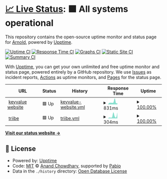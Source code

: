 # [📈 Live Status](https://arnold-keyvalue.github.io/poc-upptime): <!--live status--> **🟩 All systems operational**

This repository contains the open-source uptime monitor and status page for [Arnold](https://arnold-keyvalue.github.io/poc-upptime), powered by [Upptime](https://github.com/upptime/upptime).

[![Uptime CI](https://github.com/arnold-keyvalue/poc-upptime/workflows/Uptime%20CI/badge.svg)](https://github.com/arnold-keyvalue/poc-upptime/actions?query=workflow%3A%22Uptime+CI%22)
[![Response Time CI](https://github.com/arnold-keyvalue/poc-upptime/workflows/Response%20Time%20CI/badge.svg)](https://github.com/arnold-keyvalue/poc-upptime/actions?query=workflow%3A%22Response+Time+CI%22)
[![Graphs CI](https://github.com/arnold-keyvalue/poc-upptime/workflows/Graphs%20CI/badge.svg)](https://github.com/arnold-keyvalue/poc-upptime/actions?query=workflow%3A%22Graphs+CI%22)
[![Static Site CI](https://github.com/arnold-keyvalue/poc-upptime/workflows/Static%20Site%20CI/badge.svg)](https://github.com/arnold-keyvalue/poc-upptime/actions?query=workflow%3A%22Static+Site+CI%22)
[![Summary CI](https://github.com/arnold-keyvalue/poc-upptime/workflows/Summary%20CI/badge.svg)](https://github.com/arnold-keyvalue/poc-upptime/actions?query=workflow%3A%22Summary+CI%22)

With [Upptime](https://upptime.js.org), you can get your own unlimited and free uptime monitor and status page, powered entirely by a GitHub repository. We use [Issues](https://github.com/arnold-keyvalue/poc-upptime/issues) as incident reports, [Actions](https://github.com/arnold-keyvalue/poc-upptime/actions) as uptime monitors, and [Pages](https://arnold-keyvalue.github.io/poc-upptime) for the status page.

<!--start: status pages-->
<!-- This summary is generated by Upptime (https://github.com/upptime/upptime) -->
<!-- Do not edit this manually, your changes will be overwritten -->
<!-- prettier-ignore -->
| URL | Status | History | Response Time | Uptime |
| --- | ------ | ------- | ------------- | ------ |
| <img alt="" src="https://icons.duckduckgo.com/ip3/www.keyvalue.systems.ico" height="13"> [keyvalue website](https://www.keyvalue.systems) | 🟩 Up | [keyvalue-website.yml](https://github.com/arnold-keyvalue/poc-upptime/commits/HEAD/history/keyvalue-website.yml) | <details><summary><img alt="Response time graph" src="./graphs/keyvalue-website/response-time-week.png" height="20"> 831ms</summary><br><a href="https://arnold-keyvalue.github.io/poc-upptime/history/keyvalue-website"><img alt="Response time 716" src="https://img.shields.io/endpoint?url=https%3A%2F%2Fraw.githubusercontent.com%2Farnold-keyvalue%2Fpoc-upptime%2FHEAD%2Fapi%2Fkeyvalue-website%2Fresponse-time.json"></a><br><a href="https://arnold-keyvalue.github.io/poc-upptime/history/keyvalue-website"><img alt="24-hour response time 479" src="https://img.shields.io/endpoint?url=https%3A%2F%2Fraw.githubusercontent.com%2Farnold-keyvalue%2Fpoc-upptime%2FHEAD%2Fapi%2Fkeyvalue-website%2Fresponse-time-day.json"></a><br><a href="https://arnold-keyvalue.github.io/poc-upptime/history/keyvalue-website"><img alt="7-day response time 831" src="https://img.shields.io/endpoint?url=https%3A%2F%2Fraw.githubusercontent.com%2Farnold-keyvalue%2Fpoc-upptime%2FHEAD%2Fapi%2Fkeyvalue-website%2Fresponse-time-week.json"></a><br><a href="https://arnold-keyvalue.github.io/poc-upptime/history/keyvalue-website"><img alt="30-day response time 737" src="https://img.shields.io/endpoint?url=https%3A%2F%2Fraw.githubusercontent.com%2Farnold-keyvalue%2Fpoc-upptime%2FHEAD%2Fapi%2Fkeyvalue-website%2Fresponse-time-month.json"></a><br><a href="https://arnold-keyvalue.github.io/poc-upptime/history/keyvalue-website"><img alt="1-year response time 716" src="https://img.shields.io/endpoint?url=https%3A%2F%2Fraw.githubusercontent.com%2Farnold-keyvalue%2Fpoc-upptime%2FHEAD%2Fapi%2Fkeyvalue-website%2Fresponse-time-year.json"></a></details> | <details><summary><a href="https://arnold-keyvalue.github.io/poc-upptime/history/keyvalue-website">100.00%</a></summary><a href="https://arnold-keyvalue.github.io/poc-upptime/history/keyvalue-website"><img alt="All-time uptime 99.99%" src="https://img.shields.io/endpoint?url=https%3A%2F%2Fraw.githubusercontent.com%2Farnold-keyvalue%2Fpoc-upptime%2FHEAD%2Fapi%2Fkeyvalue-website%2Fuptime.json"></a><br><a href="https://arnold-keyvalue.github.io/poc-upptime/history/keyvalue-website"><img alt="24-hour uptime 100.00%" src="https://img.shields.io/endpoint?url=https%3A%2F%2Fraw.githubusercontent.com%2Farnold-keyvalue%2Fpoc-upptime%2FHEAD%2Fapi%2Fkeyvalue-website%2Fuptime-day.json"></a><br><a href="https://arnold-keyvalue.github.io/poc-upptime/history/keyvalue-website"><img alt="7-day uptime 100.00%" src="https://img.shields.io/endpoint?url=https%3A%2F%2Fraw.githubusercontent.com%2Farnold-keyvalue%2Fpoc-upptime%2FHEAD%2Fapi%2Fkeyvalue-website%2Fuptime-week.json"></a><br><a href="https://arnold-keyvalue.github.io/poc-upptime/history/keyvalue-website"><img alt="30-day uptime 100.00%" src="https://img.shields.io/endpoint?url=https%3A%2F%2Fraw.githubusercontent.com%2Farnold-keyvalue%2Fpoc-upptime%2FHEAD%2Fapi%2Fkeyvalue-website%2Fuptime-month.json"></a><br><a href="https://arnold-keyvalue.github.io/poc-upptime/history/keyvalue-website"><img alt="1-year uptime 99.99%" src="https://img.shields.io/endpoint?url=https%3A%2F%2Fraw.githubusercontent.com%2Farnold-keyvalue%2Fpoc-upptime%2FHEAD%2Fapi%2Fkeyvalue-website%2Fuptime-year.json"></a></details>
| <img alt="" src="https://icons.duckduckgo.com/ip3/web.triibe.club.ico" height="13"> [triibe](https://web.triibe.club) | 🟩 Up | [triibe.yml](https://github.com/arnold-keyvalue/poc-upptime/commits/HEAD/history/triibe.yml) | <details><summary><img alt="Response time graph" src="./graphs/triibe/response-time-week.png" height="20"> 304ms</summary><br><a href="https://arnold-keyvalue.github.io/poc-upptime/history/triibe"><img alt="Response time 430" src="https://img.shields.io/endpoint?url=https%3A%2F%2Fraw.githubusercontent.com%2Farnold-keyvalue%2Fpoc-upptime%2FHEAD%2Fapi%2Ftriibe%2Fresponse-time.json"></a><br><a href="https://arnold-keyvalue.github.io/poc-upptime/history/triibe"><img alt="24-hour response time 729" src="https://img.shields.io/endpoint?url=https%3A%2F%2Fraw.githubusercontent.com%2Farnold-keyvalue%2Fpoc-upptime%2FHEAD%2Fapi%2Ftriibe%2Fresponse-time-day.json"></a><br><a href="https://arnold-keyvalue.github.io/poc-upptime/history/triibe"><img alt="7-day response time 304" src="https://img.shields.io/endpoint?url=https%3A%2F%2Fraw.githubusercontent.com%2Farnold-keyvalue%2Fpoc-upptime%2FHEAD%2Fapi%2Ftriibe%2Fresponse-time-week.json"></a><br><a href="https://arnold-keyvalue.github.io/poc-upptime/history/triibe"><img alt="30-day response time 498" src="https://img.shields.io/endpoint?url=https%3A%2F%2Fraw.githubusercontent.com%2Farnold-keyvalue%2Fpoc-upptime%2FHEAD%2Fapi%2Ftriibe%2Fresponse-time-month.json"></a><br><a href="https://arnold-keyvalue.github.io/poc-upptime/history/triibe"><img alt="1-year response time 430" src="https://img.shields.io/endpoint?url=https%3A%2F%2Fraw.githubusercontent.com%2Farnold-keyvalue%2Fpoc-upptime%2FHEAD%2Fapi%2Ftriibe%2Fresponse-time-year.json"></a></details> | <details><summary><a href="https://arnold-keyvalue.github.io/poc-upptime/history/triibe">100.00%</a></summary><a href="https://arnold-keyvalue.github.io/poc-upptime/history/triibe"><img alt="All-time uptime 100.00%" src="https://img.shields.io/endpoint?url=https%3A%2F%2Fraw.githubusercontent.com%2Farnold-keyvalue%2Fpoc-upptime%2FHEAD%2Fapi%2Ftriibe%2Fuptime.json"></a><br><a href="https://arnold-keyvalue.github.io/poc-upptime/history/triibe"><img alt="24-hour uptime 100.00%" src="https://img.shields.io/endpoint?url=https%3A%2F%2Fraw.githubusercontent.com%2Farnold-keyvalue%2Fpoc-upptime%2FHEAD%2Fapi%2Ftriibe%2Fuptime-day.json"></a><br><a href="https://arnold-keyvalue.github.io/poc-upptime/history/triibe"><img alt="7-day uptime 100.00%" src="https://img.shields.io/endpoint?url=https%3A%2F%2Fraw.githubusercontent.com%2Farnold-keyvalue%2Fpoc-upptime%2FHEAD%2Fapi%2Ftriibe%2Fuptime-week.json"></a><br><a href="https://arnold-keyvalue.github.io/poc-upptime/history/triibe"><img alt="30-day uptime 100.00%" src="https://img.shields.io/endpoint?url=https%3A%2F%2Fraw.githubusercontent.com%2Farnold-keyvalue%2Fpoc-upptime%2FHEAD%2Fapi%2Ftriibe%2Fuptime-month.json"></a><br><a href="https://arnold-keyvalue.github.io/poc-upptime/history/triibe"><img alt="1-year uptime 100.00%" src="https://img.shields.io/endpoint?url=https%3A%2F%2Fraw.githubusercontent.com%2Farnold-keyvalue%2Fpoc-upptime%2FHEAD%2Fapi%2Ftriibe%2Fuptime-year.json"></a></details>

<!--end: status pages-->

[**Visit our status website →**](https://arnold-keyvalue.github.io/poc-upptime)

## 📄 License

- Powered by: [Upptime](https://github.com/upptime/upptime)
- Code: [MIT](./LICENSE) © [Anand Chowdhary](https://anandchowdhary.com), supported by [Pabio](https://pabio.com)
- Data in the `./history` directory: [Open Database License](https://opendatacommons.org/licenses/odbl/1-0/)

